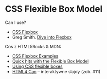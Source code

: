 # CSS Flexible Box Model

Can I use?

* [CSS Flexbox](http://caniuse.com/flexbox)
* Greg Smith. [Dive into Flexbox](http://weblog.bocoup.com/dive-into-flexbox/)

Coś z HTML5Rocks & MDN:

* [CSS Flexbox Examples](http://umaar.github.com/css-flexbox-demo/)
* [Quick hits with the Flexible Box Model](http://www.html5rocks.com/en/tutorials/flexbox/quick/)
* [Using CSS flexible boxes](https://developer.mozilla.org/en-US/docs/CSS/Using_CSS_flexible_boxes)
* [HTML4 Can](http://www.htmlfivecan.com/) – interaktywne slajdy (zob. \#11)